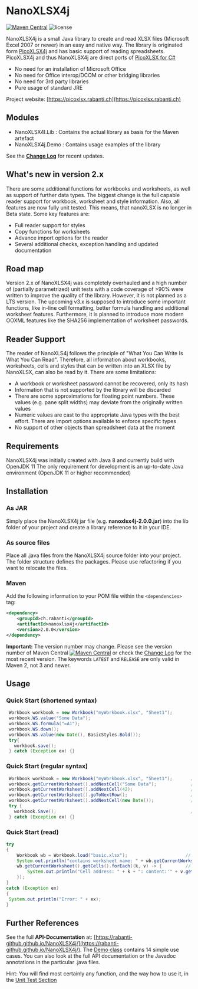 # NanoXLSX4j

[![Maven Central](https://maven-badges.herokuapp.com/maven-central/ch.rabanti/nanoxlsx4j/badge.svg)](https://maven-badges.herokuapp.com/maven-central/ch.rabanti/nanoxlsx4j) ![license](https://img.shields.io/github/license/rabanti-github/picoXlsx4j.svg)

NanoXLSX4j is a small Java library to create and read XLSX files (Microsoft Excel 2007 or newer) in an easy and native way. The library is originated form [PicoXLSX4j](https://github.com/rabanti-github/PicoXLSX4j) and has basic support of reading spreadsheets. PicoXLSX4j and thus NanoXLSX4j are direct ports of [PicoXLSX for C#](https://github.com/rabanti-github/PicoXLSX)

* No need for an installation of Microsoft Office
* No need for Office interop/DCOM or other bridging libraries
* No need for 3rd party libraries
* Pure usage of standard JRE

Project website: [https://picoxlsx.rabanti.ch](https://picoxlsx.rabanti.ch)

## Modules

* NanoXLSX4l.Lib : Contains the actual library as basis for the Maven artefact
* NanoXLSX4j.Demo : Contains usage examples of the library

See the **[Change Log](https://github.com/rabanti-github/NanoXLSX4j/blob/master/Changelog.md)** for recent updates.

## What's new in version 2.x

There are some additional functions for workbooks and worksheets, as well as support of further data types.
The biggest change is the full capable reader support for workbook, worksheet and style information. Also, all features are now fully unit tested. This means, that nanoXLSX is no longer in Beta state. Some key features are:

* Full reader support for styles
* Copy functions for worksheets
* Advance import options for the reader
* Several additional checks, exception handling and updated documentation

## Road map
Version 2.x of NanoXLSX4j was completely overhauled and a high number of (partially parametrized) unit tests with a code coverage of >90% were written to improve the quality of the library.
However, it is not planned as a LTS version. The upcoming v3.x is supposed to introduce some important functions, like in-line cell formatting, better formula handling and additional worksheet features.
Furthermore, it is planned to introduce more modern OOXML features like the SHA256 implementation of worksheet passwords.

## Reader Support

The reader of NanoXLS4j follows the principle of "What You Can Write Is What You Can Read". Therefore, all information about workbooks, worksheets, cells and styles that can be written into an XLSX file by NanoXLSX, can also be read by it.
There are some limitations:

* A workbook or worksheet password cannot be recovered, only its hash
* Information that is not supported by the library will be discarded
* There are some approximations for floating point numbers. These values (e.g. pane split widths) may deviate from the originally written values
* Numeric values are cast to the appropriate Java types with the best effort. There are import options available to enforce specific types
* No support of other objects than spreadsheet data at the moment
## Requirements

NanoXLSX4j was initially created with Java 8 and currently build with OpenJDK 11
The only requirement for development is an up-to-date Java environment (OpenJDK 11 or higher recommended)

## Installation

### As JAR

Simply place the NanoXLSX4j jar file (e.g. **nanoxlsx4j-2.0.0.jar**) into the lib folder of your project and create a library reference to it in your IDE.

### As source files

Place all .java files from the NanoXLSX4j source folder into your project. The folder structure defines the packages. Please use refactoring if you want to relocate the files.

### Maven

Add the following information to your POM file within the ```<dependencies>``` tag:

```xml
<dependency>
    <groupId>ch.rabanti</groupId>
    <artifactId>nanoxlsx4j</artifactId>
    <version>2.0.0</version>
</dependency>
```

**Important:** The version number may change.
Please see the version number of Maven Central [![Maven Central](https://maven-badges.herokuapp.com/maven-central/ch.rabanti/nanoxlsx4j/badge.svg)](https://maven-badges.herokuapp.com/maven-central/ch.rabanti/nanoxlsx4j)
 or check the [Change Log](https://github.com/rabanti-github/NanoXLSX4j/blob/master/Changelog.md) for the most recent version. The keywords ```LATEST```  and ```RELEASE``` are only valid in Maven 2, not 3 and newer.

## Usage

### Quick Start (shortened syntax)

```java
 Workbook workbook = new Workbook("myWorkbook.xlsx", "Sheet1");         // Create new workbook with a worksheet called Sheet1
 workbook.WS.value("Some Data");                                        // Add cell A1
 workbook.WS.formula("=A1");                                            // Add formula to cell B1
 workbook.WS.down();                                                    // Go to row 2
 workbook.WS.value(new Date(), BasicStyles.Bold());                     // Add formatted value to cell A2
 try{
   workbook.save();                                                     // Save the workbook as myWorkbook.xlsx
 } catch (Exception ex) {}
```

### Quick Start (regular syntax)

```java
 Workbook workbook = new Workbook("myWorkbook.xlsx", "Sheet1");       // Create new workbook with a worksheet called Sheet1
 workbook.getCurrentWorksheet().addNextCell("Some Data");             // Add cell A1
 workbook.getCurrentWorksheet().addNextCell(42);                      // Add cell B1
 workbook.getCurrentWorksheet().goToNextRow();                        // Go to row 2
 workbook.getCurrentWorksheet().addNextCell(new Date());              // Add cell A2
 try {
   workbook.Save();                                                   // Save the workbook as myWorkbook.xlsx
 } catch (Exception ex) {}
```

### Quick Start (read)

```java
try
{
    Workbook wb = Workbook.load("basic.xlsx");                      // Read the workbook
    System.out.println("contains worksheet name: " + wb.getCurrentWorksheet().getSheetName());
    wb.getCurrentWorksheet().getCells().forEach((k, v) -> {         // Iterate through data
        System.out.println("Cell address: " + k + ": content:'" + v.getValue() + "'");
    });
}
catch (Exception ex)
{
 System.out.println("Error: " + ex);
}
```

## Further References

See the full <b>API-Documentation</b> at: [https://rabanti-github.github.io/NanoXLSX4j/](https://rabanti-github.github.io/NanoXLSX4j/).
The [Demo class](https://github.com/rabanti-github/NanoXLSX4j/blob/master/src/main/java/ch/rabanti/nanoxlsx4j/demo/NanoXLSX4j.java) contains 14 simple use cases. You can also look at the full API documentation or the Javadoc annotations in the particular .java files.

Hint: You will find most certainly any function, and the way how to use it, in the [Unit Test Section](https://github.com/rabanti-github/NanoXLSX4j/tree/master/NanoXlsx%20Test)

